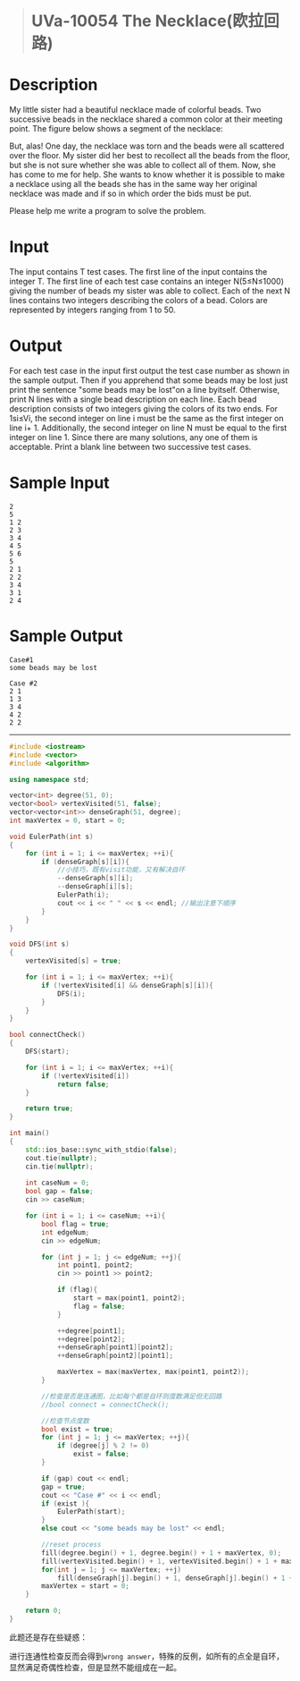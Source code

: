 > # UVa-10054 The Necklace(欧拉回路)

# Description

My little sister had a beautiful necklace made of colorful beads. Two successive beads in the necklace shared a common color at their meeting point. The figure below shows a segment of the necklace:

But, alas! One day, the necklace was torn and the beads were all scattered over the floor. My sister did her best to recollect all the beads from the floor, but she is not sure whether she was able to collect all of them. Now, she has come to me for help. She wants to know whether it is possible to make a necklace using all the beads she has in the same way her original necklace was made and if so in which order the bids must be put.

Please help me write a program to solve the problem.

# Input

The input contains T test cases. The first line of the input contains the integer T.
The first line of each test case contains an integer N(5≤N≤1000) giving the number of beads my sister was able to collect. Each of the next N lines contains two integers describing the colors of a bead.
Colors are represented by integers ranging from 1 to 50.

# Output

For each test case in the input first output the test case number as shown in the sample output. Then if you apprehend that some beads may be lost just print the sentence "some beads may be lost"on a line byitself. Otherwise, print N lines with a single bead description on each line. Each bead description consists of two integers giving the colors of its two ends. For 1si≤Vi, the second integer on line i must be the same as the first integer on line i+ 1. Additionally, the second integer on line N must be equal to the first integer on line 1. Since there are many solutions, any one of them is acceptable.
Print a blank line between two successive test cases.

# Sample Input

```
2
5
1 2
2 3
3 4
4 5
5 6
5
2 1
2 2
3 4
3 1
2 4
```

# Sample Output

```
Case#1
some beads may be lost

Case #2
2 1
1 3
3 4
4 2
2 2
```

---

```c++
#include <iostream>
#include <vector>
#include <algorithm>

using namespace std;

vector<int> degree(51, 0);
vector<bool> vertexVisited(51, false);
vector<vector<int>> denseGraph(51, degree);
int maxVertex = 0, start = 0;

void EulerPath(int s)
{
    for (int i = 1; i <= maxVertex; ++i){
        if (denseGraph[s][i]){
            //小技巧，既有visit功能，又有解决自环
            --denseGraph[s][i];
            --denseGraph[i][s];
            EulerPath(i);
            cout << i << " " << s << endl; //输出注意下顺序
        }
    }
}

void DFS(int s)
{
    vertexVisited[s] = true;

    for (int i = 1; i <= maxVertex; ++i){
        if (!vertexVisited[i] && denseGraph[s][i]){
            DFS(i);
        }
    }
}

bool connectCheck()
{
    DFS(start);

    for (int i = 1; i <= maxVertex; ++i){
        if (!vertexVisited[i]) 
            return false;
    }

    return true;
}

int main()
{
    std::ios_base::sync_with_stdio(false);
    cout.tie(nullptr);
    cin.tie(nullptr);
    
    int caseNum = 0;
    bool gap = false;
    cin >> caseNum;

    for (int i = 1; i <= caseNum; ++i){
        bool flag = true;
        int edgeNum;
        cin >> edgeNum;

        for (int j = 1; j <= edgeNum; ++j){
            int point1, point2;
            cin >> point1 >> point2;

            if (flag){
                start = max(point1, point2);
                flag = false;
            }

            ++degree[point1];
            ++degree[point2];
            ++denseGraph[point1][point2];
            ++denseGraph[point2][point1];

            maxVertex = max(maxVertex, max(point1, point2));
        }

        //检查是否是连通图，比如每个都是自环则度数满足但无回路
        //bool connect = connectCheck();

        //检查节点度数
        bool exist = true; 
        for (int j = 1; j <= maxVertex; ++j){
            if (degree[j] % 2 != 0) 
                exist = false;
        }

        if (gap) cout << endl;
        gap = true;
        cout << "Case #" << i << endl;
        if (exist ){
            EulerPath(start);
        }
        else cout << "some beads may be lost" << endl;

        //reset process
        fill(degree.begin() + 1, degree.begin() + 1 + maxVertex, 0);
        fill(vertexVisited.begin() + 1, vertexVisited.begin() + 1 + maxVertex, false);
        for(int j = 1; j <= maxVertex; ++j)
            fill(denseGraph[j].begin() + 1, denseGraph[j].begin() + 1 + maxVertex, 0);
        maxVertex = start = 0;
    }

    return 0;
}
```

此题还是存在些疑惑：

进行连通性检查反而会得到`wrong answer`，特殊的反例，如所有的点全是自环，显然满足奇偶性检查，但是显然不能组成在一起。



